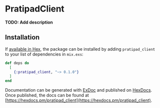 # PratipadClient

**TODO: Add description**

## Installation

If [available in Hex](https://hex.pm/docs/publish), the package can be installed
by adding `pratipad_client` to your list of dependencies in `mix.exs`:

```elixir
def deps do
  [
    {:pratipad_client, "~> 0.1.0"}
  ]
end
```

Documentation can be generated with [ExDoc](https://github.com/elixir-lang/ex_doc)
and published on [HexDocs](https://hexdocs.pm). Once published, the docs can
be found at [https://hexdocs.pm/pratipad_client](https://hexdocs.pm/pratipad_client).

